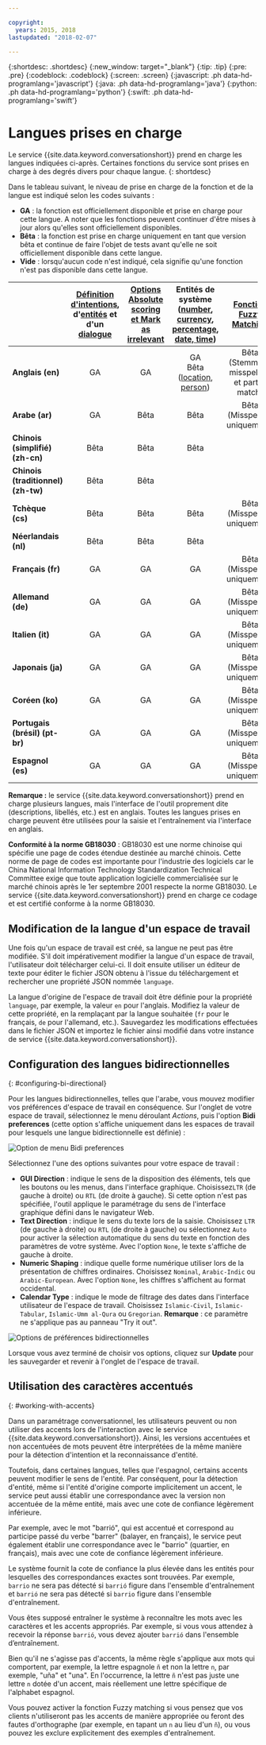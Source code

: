 ```yaml
---

copyright:
  years: 2015, 2018
lastupdated: "2018-02-07"

---
```


{:shortdesc: .shortdesc}
{:new_window: target="_blank"}
{:tip: .tip}
{:pre: .pre}
{:codeblock: .codeblock}
{:screen: .screen}
{:javascript: .ph data-hd-programlang='javascript'}
{:java: .ph data-hd-programlang='java'}
{:python: .ph data-hd-programlang='python'}
{:swift: .ph data-hd-programlang='swift'}

# Langues prises en charge
Le service {{site.data.keyword.conversationshort}} prend en charge les langues indiquées ci-après. Certaines fonctions du service sont prises en charge à des degrés divers pour chaque langue.
{: shortdesc}

Dans le tableau suivant, le niveau de prise en charge de la fonction et de la langue est indiqué selon les codes suivants :

- **GA** : la fonction est officiellement disponible et prise en charge pour cette langue. A noter que les fonctions peuvent continuer d'être mises à jour alors qu'elles sont officiellement disponibles.
- **Bêta** : la fonction est prise en charge uniquement en tant que version bêta et continue de faire l'objet de tests avant qu'elle ne soit officiellement disponible dans cette langue.
- **Vide** : lorsqu'aucun code n'est indiqué, cela signifie qu'une fonction n'est pas disponible dans cette langue.

|                  | **[Définition d'intentions](intents.html)**, d'**[entités](entities.html)** et d'un **[dialogue](dialog-build.html)** | **[Options Absolute scoring et Mark as irrelevant](intents.html#mark-irrelevant)** | **Entités de système ([number](system-entities.html#sys-number), [currency](system-entities.html#sys-currency), [percentage](system-entities.html#sys-percentage), [date, time](system-entities.html#sys-datetime))** | **[Fonction Fuzzy Matching](entities.html#fuzzy-matching)** |
|:---|:---:|:---:|:---:|:---:|
| **Anglais (en)**                   | GA | GA | GA </br> Bêta ([location](system-entities.html#sys-location), [person](system-entities.html#sys-person)) | Bêta (Stemming, misspelling et partial match) |
| **Arabe (ar)**                    | GA | Bêta | Bêta | Bêta (Misspelling uniquement) |
| **Chinois (simplifié) (zh-cn)**   | Bêta | Bêta | Bêta |  |
| **Chinois (traditionnel) (zh-tw)**  | Bêta | Bêta |  |  |
| **Tchèque (cs)**                     | Bêta | Bêta | Bêta | Bêta (Misspelling uniquement) |
| **Néerlandais (nl)**                     | Bêta | Bêta | Bêta |  |
| **Français (fr)**                    | GA | GA | GA | Bêta (Misspelling uniquement) |
| **Allemand (de)**                    | GA | GA | GA | Bêta (Misspelling uniquement) |
| **Italien (it)**                   | GA | GA | GA | Bêta (Misspelling uniquement) |
| **Japonais (ja)**                  | GA | GA | GA | Bêta (Misspelling uniquement) |
| **Coréen (ko)**                    | GA | GA | GA | Bêta (Misspelling uniquement) |
| **Portugais (brésil) (pt-br)** | GA | GA | GA | Bêta (Misspelling uniquement) |
| **Espagnol (es)**                   | GA | GA | GA | Bêta (Misspelling uniquement) ||

**Remarque :** le service {{site.data.keyword.conversationshort}} prend en charge plusieurs langues, mais l'interface de l'outil proprement dite (descriptions, libellés, etc.) est en anglais. Toutes les langues prises en charge peuvent être utilisées pour la saisie et l'entraînement via l'interface en anglais.

**Conformité à la norme GB18030** : GB18030 est une norme chinoise qui spécifie une page de codes étendue destinée au marché chinois. Cette norme de page de codes est importante pour l'industrie des logiciels car le China National Information Technology Standardization Technical Committee exige que toute application logicielle commercialisée sur le marché chinois après le 1er septembre 2001 respecte la norme GB18030. Le service {{site.data.keyword.conversationshort}} prend en charge ce codage et est certifié conforme à la norme GB18030. 

## Modification de la langue d'un espace de travail

Une fois qu'un espace de travail est créé, sa langue ne peut pas être modifiée. S'il doit impérativement modifier la langue d'un espace de travail, l'utilisateur doit télécharger celui-ci. Il doit ensuite utiliser un éditeur de texte pour éditer le fichier JSON obtenu à l'issue du téléchargement et rechercher une propriété JSON nommée `language`.

La langue d'origine de l'espace de travail doit être définie pour la propriété `language`, par exemple, la valeur `en` pour l'anglais. Modifiez la valeur de cette propriété, en la remplaçant par la langue souhaitée (`fr` pour le français, `de` pour l'allemand, etc.). Sauvegardez les modifications effectuées dans le fichier JSON et importez le fichier ainsi modifié dans votre instance de service {{site.data.keyword.conversationshort}}.

## Configuration des langues bidirectionnelles
{: #configuring-bi-directional}

Pour les langues bidirectionnelles, telles que l'arabe, vous mouvez modifier vos préférences d'espace de travail en conséquence. Sur l'onglet de votre espace de travail, sélectionnez le menu déroulant *Actions*, puis l'option **Bidi preferences** (cette option s'affiche uniquement dans les espaces de travail pour lesquels une langue bidirectionnelle est définie) :

![Option de menu Bidi preferences](images/bidi_prefs.png)

Sélectionnez l'une des options suivantes pour votre espace de travail :

- **GUI Direction** : indique le sens de la disposition des éléments, tels que les boutons ou les menus, dans l'interface graphique. Choisissez`LTR` (de gauche à droite) ou `RTL` (de droite à gauche). Si cette option n'est pas spécifiée, l'outil applique le paramétrage du sens de l'interface graphique défini dans le navigateur Web.
- **Text Direction** : indique le sens du texte lors de la saisie. Choisissez `LTR` (de gauche à droite) ou `RTL` (de droite à gauche) ou sélectionnez `Auto` pour activer la sélection automatique du sens du texte en fonction des paramètres de votre système. Avec l'option `None`, le texte s'affiche de gauche à droite.
- **Numeric Shaping** : indique quelle forme numérique utiliser lors de la présentation de chiffres ordinaires. Choisissez `Nominal`, `Arabic-Indic` ou `Arabic-European`. Avec l'option `None`, les chiffres s'affichent au format occidental.
- **Calendar Type** : indique le mode de filtrage des dates dans l'interface utilisateur de l'espace de travail. Choisissez `Islamic-Civil`, `Islamic-Tabular`, `Islamic-Umm al-Qura` ou `Gregorian`. **Remarque** : ce paramètre ne s'applique pas au panneau "Try it out".

![Options de préférences bidirectionnelles](images/bidi_opts.png)

Lorsque vous avez terminé de choisir vos options, cliquez sur **Update** pour les sauvegarder et revenir à l'onglet de l'espace de travail.

## Utilisation des caractères accentués
{: #working-with-accents}

Dans un paramétrage conversationnel, les utilisateurs peuvent ou non utiliser des accents lors de l'interaction avec le service {{site.data.keyword.conversationshort}}. Ainsi, les versions accentuées et non accentuées de mots peuvent être interprétées de la même manière pour la détection d'intention et la reconnaissance d'entité.

Toutefois, dans certaines langues, telles que l'espagnol, certains accents peuvent modifier le sens de l'entité. Par conséquent, pour la détection d'entité, même si l'entité d'origine comporte implicitement un accent, le service peut aussi établir une correspondance avec la version non accentuée de la même entité, mais avec une cote de confiance légèrement inférieure.

Par exemple, avec le mot "barrió", qui est accentué et correspond au participe passé du verbe "barrer" (balayer, en français), le service peut également établir une correspondance avec le "barrio" (quartier, en français), mais avec une cote de confiance légèrement inférieure.

Le système fournit la cote de confiance la plus élevée dans les entités pour lesquelles des correspondances exactes sont trouvées. Par exemple, `barrio` ne sera pas détecté si `barrió` figure dans l'ensemble d'entraînement et `barrió` ne sera pas détecté si `barrio` figure dans l'ensemble d'entraînement.

Vous êtes supposé entraîner le système à reconnaître les mots avec les caractères et les accents appropriés. Par exemple, si vous vous attendez à recevoir la réponse `barrió`, vous devez ajouter `barrió` dans l'ensemble d’entraînement.

Bien qu'il ne s'agisse pas d'accents, la même règle s'applique aux mots qui comportent, par exemple, la lettre espagnole `ñ` et non la lettre `n`, par exemple, "uña" et "una". En l'occurrence, la lettre `ñ` n'est pas juste une lettre `n` dotée d'un accent, mais réellement une lettre spécifique de l'alphabet espagnol.

Vous pouvez activer la fonction Fuzzy matching si vous pensez que vos clients n'utiliseront pas les accents de manière appropriée ou feront des fautes d'orthographe (par exemple, en tapant un `n` au lieu d'un `ñ`), ou vous pouvez les exclure explicitement des exemples d'entraînement.
